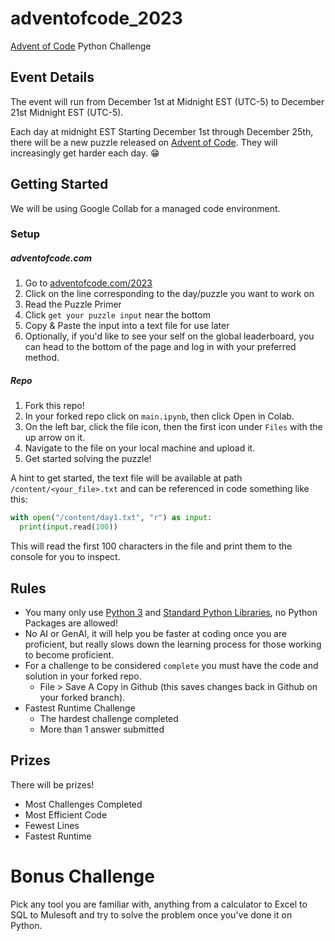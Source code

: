 # adventofcode_2023
[Advent of Code](https://adventofcode.com/) Python Challenge

## Event Details
The event will run from December 1st at Midnight EST (UTC-5) to December 21st Midnight EST (UTC-5).

Each day at midnight EST Starting December 1st through December 25th, there will be a new puzzle released on [Advent of Code](https://adventofcode.com/). They will increasingly get harder each day. 😁

## Getting Started
We will be using Google Collab for a managed code environment.

### Setup

##### adventofcode.com

1. Go to [adventofcode.com/2023](adventofcode.com/2023)
2. Click on the line corresponding to the day/puzzle you want to work on
3. Read the Puzzle Primer
4. Click `get your puzzle input` near the bottom
5. Copy & Paste the input into a text file for use later
6. Optionally, if you'd like to see your self on the global leaderboard, you can head to the bottom of the page and log in with your preferred method.


##### Repo
1. Fork this repo!
2. In your forked repo click on `main.ipynb`, then click Open in Colab.
3. On the left bar, click the file icon, then the first icon under `Files` with the up arrow on it.
4. Navigate to the file on your local machine and upload it.
5. Get started solving the puzzle!

A hint to get started, the text file will be available at path `/content/<your_file>.txt` and can be referenced in code something like this: 

```python
with open("/content/day1.txt", "r") as input:
  print(input.read(100))
```

This will read the first 100 characters in the file and print them to the console for you to inspect.

## Rules

- You many only use [Python 3](https://docs.python.org/3.10/) and [Standard Python Libraries](https://docs.python.org/3.10/library/index.html), no Python Packages are allowed!
- No AI or GenAI, it will help you be faster at coding once you are proficient, but really slows down the learning process for those working to become proficient.
- For a challenge to be considered `complete` you must have the code and solution in your forked repo.
  - File > Save A Copy in Github  (this saves changes back in Github on your forked branch).
- Fastest Runtime Challenge
  - The hardest challenge completed 
  - More than 1 answer submitted

## Prizes
There will be prizes!

- Most Challenges Completed
- Most Efficient Code
 - Fewest Lines
 - Fastest Runtime

# Bonus Challenge
Pick any tool you are familiar with, anything from a calculator to Excel to SQL to Mulesoft and try to solve the problem once you've done it on Python.